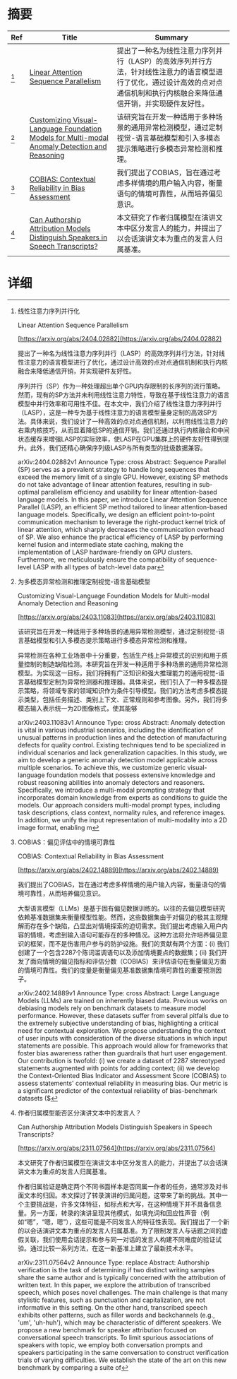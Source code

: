 # 摘要

| Ref | Title | Summary |
| --- | --- | --- |
| [^1] | [Linear Attention Sequence Parallelism](https://arxiv.org/abs/2404.02882) | 提出了一种名为线性注意力序列并行（LASP）的高效序列并行方法，针对线性注意力的语言模型进行了优化，通过设计高效的点对点通信机制和执行内核融合来降低通信开销，并实现硬件友好性。 |
| [^2] | [Customizing Visual-Language Foundation Models for Multi-modal Anomaly Detection and Reasoning](https://arxiv.org/abs/2403.11083) | 该研究旨在开发一种适用于多种场景的通用异常检测模型，通过定制视觉-语言基础模型和引入多模态提示策略进行多模态异常检测和推理。 |
| [^3] | [COBIAS: Contextual Reliability in Bias Assessment](https://arxiv.org/abs/2402.14889) | 我们提出了COBIAS，旨在通过考虑多样情境的用户输入内容，衡量语句的情境可靠性，从而培养偏见意识。 |
| [^4] | [Can Authorship Attribution Models Distinguish Speakers in Speech Transcripts?](https://arxiv.org/abs/2311.07564) | 本文研究了作者归属模型在演讲文本中区分发言人的能力，并提出了以会话演讲文本为重点的发言人归属基准。 |

# 详细

[^1]: 线性注意力序列并行化

    Linear Attention Sequence Parallelism

    [https://arxiv.org/abs/2404.02882](https://arxiv.org/abs/2404.02882)

    提出了一种名为线性注意力序列并行（LASP）的高效序列并行方法，针对线性注意力的语言模型进行了优化，通过设计高效的点对点通信机制和执行内核融合来降低通信开销，并实现硬件友好性。

    

    序列并行（SP）作为一种处理超出单个GPU内存限制的长序列的流行策略。然而，现有的SP方法并未利用线性注意力特性，导致在基于线性注意力的语言模型中并行效率和可用性不佳。在本文中，我们介绍了线性注意力序列并行（LASP），这是一种专为基于线性注意力的语言模型量身定制的高效SP方法。具体来说，我们设计了一种高效的点对点通信机制，以利用线性注意力的右乘内核技巧，从而显着降低SP的通信开销。我们还通过执行内核融合和中间状态缓存来增强LASP的实际效率，使LASP在GPU集群上的硬件友好性得到提升。此外，我们还精心确保序列级LASP与所有类型的批级数据兼容。

    arXiv:2404.02882v1 Announce Type: cross  Abstract: Sequence Parallel (SP) serves as a prevalent strategy to handle long sequences that exceed the memory limit of a single GPU. However, existing SP methods do not take advantage of linear attention features, resulting in sub-optimal parallelism efficiency and usability for linear attention-based language models. In this paper, we introduce Linear Attention Sequence Parallel (LASP), an efficient SP method tailored to linear attention-based language models. Specifically, we design an efficient point-to-point communication mechanism to leverage the right-product kernel trick of linear attention, which sharply decreases the communication overhead of SP. We also enhance the practical efficiency of LASP by performing kernel fusion and intermediate state caching, making the implementation of LASP hardware-friendly on GPU clusters. Furthermore, we meticulously ensure the compatibility of sequence-level LASP with all types of batch-level data par
    
[^2]: 为多模态异常检测和推理定制视觉-语言基础模型

    Customizing Visual-Language Foundation Models for Multi-modal Anomaly Detection and Reasoning

    [https://arxiv.org/abs/2403.11083](https://arxiv.org/abs/2403.11083)

    该研究旨在开发一种适用于多种场景的通用异常检测模型，通过定制视觉-语言基础模型和引入多模态提示策略进行多模态异常检测和推理。

    

    异常检测在各种工业场景中十分重要，包括生产线上异常模式的识别和用于质量控制的制造缺陷检测。本研究旨在开发一种适用于多种场景的通用异常检测模型。为实现这一目标，我们将拥有广泛知识和强大推理能力的通用视觉-语言基础模型定制为异常检测器和推理器。具体来说，我们引入了一种多模态提示策略，将领域专家的领域知识作为条件引导模型。我们的方法考虑多模态提示类型，包括任务描述、类别上下文、正常规则和参考图像。另外，我们将多模态输入表示统一为2D图像格式，使其能够

    arXiv:2403.11083v1 Announce Type: cross  Abstract: Anomaly detection is vital in various industrial scenarios, including the identification of unusual patterns in production lines and the detection of manufacturing defects for quality control. Existing techniques tend to be specialized in individual scenarios and lack generalization capacities. In this study, we aim to develop a generic anomaly detection model applicable across multiple scenarios. To achieve this, we customize generic visual-language foundation models that possess extensive knowledge and robust reasoning abilities into anomaly detectors and reasoners. Specifically, we introduce a multi-modal prompting strategy that incorporates domain knowledge from experts as conditions to guide the models. Our approach considers multi-modal prompt types, including task descriptions, class context, normality rules, and reference images. In addition, we unify the input representation of multi-modality into a 2D image format, enabling m
    
[^3]: COBIAS：偏见评估中的情境可靠性

    COBIAS: Contextual Reliability in Bias Assessment

    [https://arxiv.org/abs/2402.14889](https://arxiv.org/abs/2402.14889)

    我们提出了COBIAS，旨在通过考虑多样情境的用户输入内容，衡量语句的情境可靠性，从而培养偏见意识。

    

    大型语言模型（LLMs）是基于固有偏见数据训练的。以往的去偏见模型研究依赖基准数据集来衡量模型性能。然而，这些数据集由于对偏见的极其主观理解而存在多个缺陷，凸显出对情境探索的迫切需求。我们提出考虑输入用户内容的情境，考虑到输入语句可能存在的多种情况。这种方法将允许培养偏见意识的框架，而不是伤害用户参与的防护设施。我们的贡献有两个方面：(i) 我们创建了一个包含2287个陈词滥调语句以及添加情境要点的数据集；(ii) 我们开发了面向情境的偏见指标和评估分数（COBIAS）来评估语句在衡量偏见方面的情境可靠性。我们的度量是衡量偏见基准数据集情境可靠性的重要预测因子。

    arXiv:2402.14889v1 Announce Type: cross  Abstract: Large Language Models (LLMs) are trained on inherently biased data. Previous works on debiasing models rely on benchmark datasets to measure model performance. However, these datasets suffer from several pitfalls due to the extremely subjective understanding of bias, highlighting a critical need for contextual exploration. We propose understanding the context of user inputs with consideration of the diverse situations in which input statements are possible. This approach would allow for frameworks that foster bias awareness rather than guardrails that hurt user engagement. Our contribution is twofold: (i) we create a dataset of 2287 stereotyped statements augmented with points for adding context; (ii) we develop the Context-Oriented Bias Indicator and Assessment Score (COBIAS) to assess statements' contextual reliability in measuring bias. Our metric is a significant predictor of the contextual reliability of bias-benchmark datasets ($
    
[^4]: 作者归属模型能否区分演讲文本中的发言人？

    Can Authorship Attribution Models Distinguish Speakers in Speech Transcripts?

    [https://arxiv.org/abs/2311.07564](https://arxiv.org/abs/2311.07564)

    本文研究了作者归属模型在演讲文本中区分发言人的能力，并提出了以会话演讲文本为重点的发言人归属基准。

    

    作者归属验证是确定两个不同书面样本是否同属一作者的任务，通常涉及对书面文本的归因。本文探讨了转录演讲的归属问题，这带来了新的挑战。其中一个主要挑战是，许多文体特征，如标点和大写，在这种情境下并不具备信息量。另一方面，转录的演讲呈现其他模式，如填充词和回应性声音（例如“嗯”，“嗯，嗯”），这些可能是不同发言人的特征性表现。我们提出了一个新的以会话演讲文本为重点的发言人归属基准。为了限制发言人与话题之间的虚假关联，我们使用会话提示和参与同一对话的发言人构建不同难度的验证试验。通过比较一系列方法，在这一新基准上建立了最新技术水平。

    arXiv:2311.07564v2 Announce Type: replace  Abstract: Authorship verification is the task of determining if two distinct writing samples share the same author and is typically concerned with the attribution of written text. In this paper, we explore the attribution of transcribed speech, which poses novel challenges. The main challenge is that many stylistic features, such as punctuation and capitalization, are not informative in this setting. On the other hand, transcribed speech exhibits other patterns, such as filler words and backchannels (e.g., 'um', 'uh-huh'), which may be characteristic of different speakers. We propose a new benchmark for speaker attribution focused on conversational speech transcripts. To limit spurious associations of speakers with topic, we employ both conversation prompts and speakers participating in the same conversation to construct verification trials of varying difficulties. We establish the state of the art on this new benchmark by comparing a suite of
    

